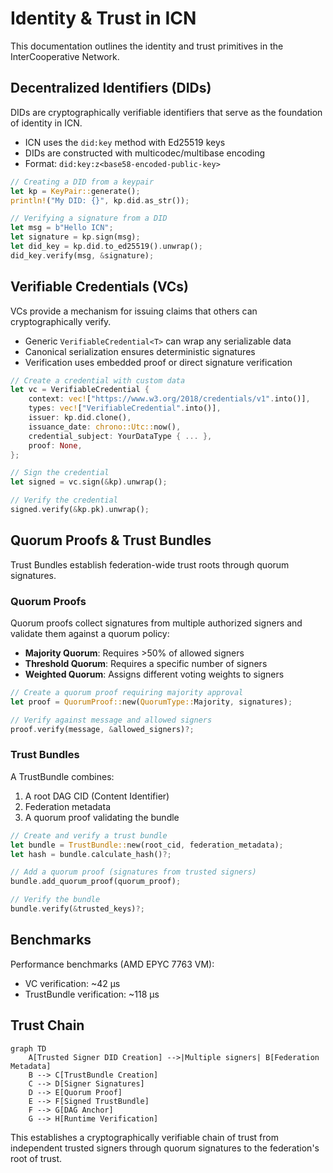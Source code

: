# Identity & Trust in ICN

This documentation outlines the identity and trust primitives in the InterCooperative Network.

## Decentralized Identifiers (DIDs)

DIDs are cryptographically verifiable identifiers that serve as the foundation of identity in ICN.

- ICN uses the `did:key` method with Ed25519 keys
- DIDs are constructed with multicodec/multibase encoding 
- Format: `did:key:z<base58-encoded-public-key>`

```rust
// Creating a DID from a keypair
let kp = KeyPair::generate();
println!("My DID: {}", kp.did.as_str());

// Verifying a signature from a DID
let msg = b"Hello ICN";
let signature = kp.sign(msg);
let did_key = kp.did.to_ed25519().unwrap();
did_key.verify(msg, &signature);
```

## Verifiable Credentials (VCs)

VCs provide a mechanism for issuing claims that others can cryptographically verify.

- Generic `VerifiableCredential<T>` can wrap any serializable data
- Canonical serialization ensures deterministic signatures
- Verification uses embedded proof or direct signature verification

```rust
// Create a credential with custom data
let vc = VerifiableCredential {
    context: vec!["https://www.w3.org/2018/credentials/v1".into()],
    types: vec!["VerifiableCredential".into()],
    issuer: kp.did.clone(),
    issuance_date: chrono::Utc::now(),
    credential_subject: YourDataType { ... },
    proof: None,
};

// Sign the credential
let signed = vc.sign(&kp).unwrap();

// Verify the credential
signed.verify(&kp.pk).unwrap();
```

## Quorum Proofs & Trust Bundles

Trust Bundles establish federation-wide trust roots through quorum signatures.

### Quorum Proofs

Quorum proofs collect signatures from multiple authorized signers and validate them against a quorum policy:

- **Majority Quorum**: Requires >50% of allowed signers
- **Threshold Quorum**: Requires a specific number of signers
- **Weighted Quorum**: Assigns different voting weights to signers

```rust
// Create a quorum proof requiring majority approval
let proof = QuorumProof::new(QuorumType::Majority, signatures);

// Verify against message and allowed signers
proof.verify(message, &allowed_signers)?;
```

### Trust Bundles

A TrustBundle combines:
1. A root DAG CID (Content Identifier)
2. Federation metadata
3. A quorum proof validating the bundle

```rust
// Create and verify a trust bundle
let bundle = TrustBundle::new(root_cid, federation_metadata);
let hash = bundle.calculate_hash()?;

// Add a quorum proof (signatures from trusted signers)
bundle.add_quorum_proof(quorum_proof);

// Verify the bundle
bundle.verify(&trusted_keys)?;
```

## Benchmarks

Performance benchmarks (AMD EPYC 7763 VM):
- VC verification: ~42 µs
- TrustBundle verification: ~118 µs

## Trust Chain

```mermaid
graph TD
    A[Trusted Signer DID Creation] -->|Multiple signers| B[Federation Metadata]
    B --> C[TrustBundle Creation]
    C --> D[Signer Signatures]
    D --> E[Quorum Proof]
    E --> F[Signed TrustBundle]
    F --> G[DAG Anchor]
    G --> H[Runtime Verification]
```

This establishes a cryptographically verifiable chain of trust from independent trusted signers through quorum signatures to the federation's root of trust. 